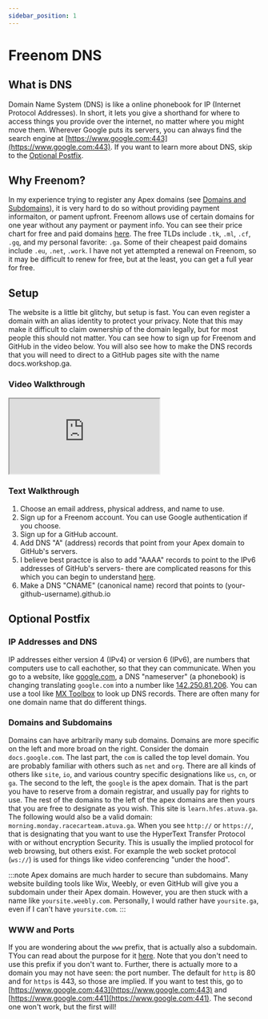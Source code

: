 ```yaml
---
sidebar_position: 1
---
```


# Freenom DNS

## What is DNS

Domain Name System (DNS) is like a online phonebook for IP (Internet Protocol Addresses). In short, it lets you give a shorthand for where to access things you provide over the internet, no matter where you might move them. Wherever Google puts its servers, you can always find the search engine at [https://www.google.com:443](https://www.google.com:443). If you want to learn more about DNS, skip to the [Optional Postfix](#optional-postfix).

## Why Freenom?

In my experience trying to register any Apex domains (see [Domains and Subdomains](#domains-and-subdomains)), it is very hard to do so without providing payment informaiton, or pament upfront. Freenom allows use of certain domains for one year without any payment or payment info. You can see their price chart for free and paid domains [here](https://www.freenom.com/en/pricechart.html). The free TLDs include ```.tk```, ```.ml```, ```.cf```, ```.gq```, and my personal favorite: ```.ga```. Some of their cheapest paid domains include ```.eu```, ```.net```, ```.work```. I have not yet attempted a renewal on Freenom, so it may be difficult to renew for free, but at the least, you can get a full year for free.

## Setup

The website is a little bit glitchy, but setup is fast. You can even register a domain with an alias identity to protect your privacy. Note that this may make it difficult to claim ownership of the domain legally, but for most people this should not matter. You can see how to sign up for Freenom and GitHub in the video below. You will also see how to make the DNS records that you will need to direct to a GitHub pages site with the name docs.workshop.ga. 

### Video Walkthrough

<div class="video-container">
    <iframe class="video" src="https://www.youtube.com/embed/smpT0CxXHOE" allowfullscreen=""></iframe>
</div>

### Text Walkthrough

1. Choose an email address, physical address, and name to use.
2. Sign up for a Freenom account. You can use Google authentication if you choose.
3. Sign up for a GitHub account.
4. Add DNS "A" (address) records that point from your Apex domain to GitHub's servers. 
5. I believe best practce is also to add "AAAA" records to point to the IPv6 addresses of GitHub's servers- there are complicated reasons for this which you can begin to understand [here](https://www.expressvpn.com/blog/run-out-of-ip-address-exhaustion/).
6. Make a DNS "CNAME" (canonical name) record that points to (your-github-username).github.io

## Optional Postfix

### IP Addresses and DNS
IP addresses either version 4 (IPv4) or version 6 (IPv6), are numbers that computers use to call eachother, so that they can communicate. When you go to a website, like [google.com](https://www.google.com), a DNS "nameserver" (a phonebook) is changing translating ```google.com``` into a number like [142.250.81.206](https://142.250.81.206). You can use a tool like [MX Toolbox](https://mxtoolbox.com/) to look up DNS records. There are often many for one domain name that do different things. 

### Domains and Subdomains
Domains can have arbitrarily many sub domains. Domains are more specific on the left and more broad on the right. Consider the domain ```docs.google.com```. The last part, the ```com``` is called the top level domain. You are probably familiar with others such as ```net``` and ```org```. There are all kinds of others like ```site```, ```io```, and various country specific designations like ```us```, ```cn```, or ```ga```. The second to the left, the ```google``` is the apex domain. That is the part you have to reserve from a domain registrar, and usually pay for rights to use. The rest of the domains to the left of the apex domains are then yours that you are free to designate as you wish. This site is ```learn.hfes.atuva.ga```. The following would also be a valid domain: ```morning.monday.racecarteam.atuva.ga```. When you see ```http://``` or ```https://```, that is designating that you want to use the HyperText Transfer Protocol with or without encryption Security. This is usually the implied protocol for web browsing, but others exist. For example the web socket protocol (```ws://```) is used for things like video conferencing "under the hood".

:::note
Apex domains are much harder to secure than subdomains. Many website building tools like Wix, Weebly, or even GitHub will give you a subdomain under their Apex domain. However, you are then stuck with a name like ```yoursite.weebly.com```. Personally, I would rather have ```yoursite.ga```, even if I can't have ```yoursite.com```.
:::

### WWW and Ports
If you are wondering about the ```www``` prefix, that is actually also a subdomain. TYou can read about the purpose for it [here](https://stackoverflow.com/questions/35350663/why-was-www-ever-prefixed-to-websites-purpose-of-www-prefix). Note that you don't need to use this prefix if you don't want to. Further, there is actually more to a domain you may not have seen: the port number. The default for ```http``` is 80 and for ```https``` is 443, so those are implied. If you want to test this, go to [https://www.google.com:443](https://www.google.com:443) and [https://www.google.com:441](https://www.google.com:441). The second one won't work, but the first will!


